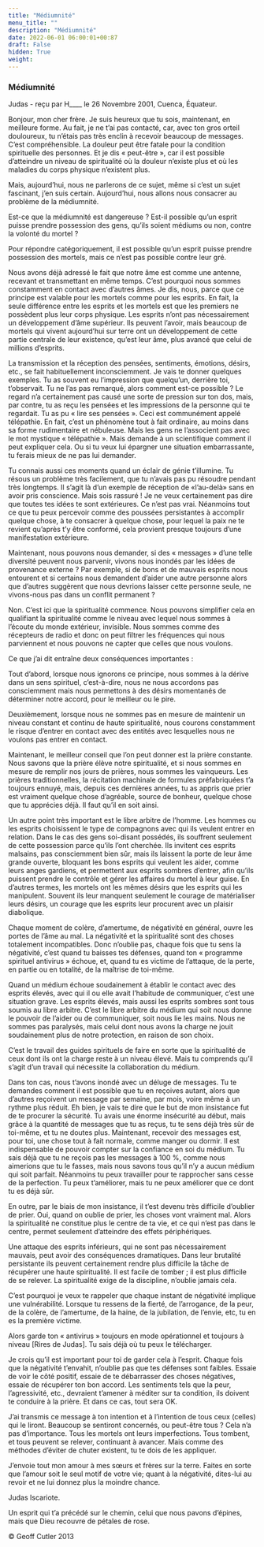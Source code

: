 ```yaml
---
title: "Médiumnité"
menu_title: ""
description: "Médiumnité"
date: 2022-06-01 06:00:01+00:87
draft: False
hidden: True
weight:
---
```

### Médiumnité

Judas - reçu par H____ le 26 Novembre 2001, Cuenca, Équateur.

Bonjour, mon cher frère. Je suis heureux que tu sois, maintenant, en meilleure forme. Au fait, je ne t’ai pas contacté, car, avec ton gros orteil douloureux, tu n’étais pas très enclin à  recevoir beaucoup de messages. C’est compréhensible. La douleur peut être fatale pour la condition spirituelle des personnes. Et je dis « peut-être », car il est possible d’atteindre un niveau de spiritualité où la douleur n’existe plus et où les maladies du corps physique n’existent plus.

Mais, aujourd’hui, nous ne parlerons de ce sujet, même si c’est un sujet fascinant, j’en suis certain. Aujourd’hui, nous allons nous consacrer au problème de la médiumnité.

Est-ce que la médiumnité est dangereuse ? Est-il possible qu’un esprit puisse prendre possession des gens, qu’ils soient médiums ou non, contre la volonté du mortel ?

Pour répondre catégoriquement, il est possible qu’un esprit puisse prendre possession des mortels, mais ce n’est pas possible contre leur gré.

Nous avons déjà adressé le fait que notre âme est comme une antenne, recevant et transmettant en même temps. C’est pourquoi nous sommes constamment en contact avec d’autres âmes. Je dis, nous, parce que ce principe est valable pour les mortels comme pour les esprits. En fait, la seule différence entre les esprits et les mortels est que les premiers ne possèdent plus leur corps physique. Les esprits n’ont pas nécessairement un développement d’âme supérieur. Ils peuvent l’avoir, mais beaucoup de mortels qui vivent aujourd’hui sur terre ont un développement de cette partie centrale de leur existence, qu’est leur âme,  plus avancé que celui de millions d’esprits.

La transmission et la réception des pensées, sentiments, émotions, désirs, etc., se fait habituellement inconsciemment. Je vais te donner quelques exemples. Tu as souvent eu l’impression que quelqu’un, derrière toi, t’observait. Tu ne l’as pas remarqué, alors comment est-ce possible ? Le regard n’a certainement pas causé une sorte de pression sur ton dos, mais, par contre, tu as reçu les pensées et les impressions de la personne qui te regardait. Tu as pu « lire ses pensées ». Ceci est communément appelé télépathie. En fait, c’est un phénomène tout à fait ordinaire, au moins dans sa forme rudimentaire et nébuleuse. Mais les gens ne l’associent pas avec le mot mystique « télépathie ». Mais demande à un scientifique comment il peut expliquer cela. Ou si tu veux lui épargner une situation embarrassante, tu ferais mieux de ne pas lui demander.

Tu connais aussi ces moments quand un éclair de génie t’illumine. Tu résous un problème très facilement, que tu n’avais pas pu résoudre pendant très longtemps. Il s’agit là d’un exemple de réception de «l’au-delà» sans en avoir pris conscience. Mais sois rassuré ! Je ne veux certainement pas dire que toutes tes idées te sont extérieures. Ce n’est pas vrai. Néanmoins tout ce que tu peux percevoir comme des poussées persistantes à accomplir quelque chose, à te consacrer à quelque chose, pour lequel la paix ne te revient qu’après t’y être conformé, cela provient  presque toujours d’une manifestation extérieure.

Maintenant, nous pouvons nous demander, si des « messages » d’une telle diversité peuvent nous parvenir, vivons nous inondés par les idées de provenance externe ? Par exemple, si de bons et de mauvais esprits nous entourent et si certains nous demandent d’aider une autre personne alors que d’autres suggèrent que nous devrions laisser cette personne seule, ne vivons-nous pas dans un conflit permanent ?

Non. C’est ici que la spiritualité commence. Nous pouvons simplifier cela en qualifiant la spiritualité comme le niveau  avec lequel nous sommes à l’écoute du monde extérieur, invisible. Nous sommes comme des récepteurs de radio et donc on peut filtrer les fréquences qui nous parviennent et nous pouvons ne capter que celles que nous voulons.

Ce que j’ai dit entraîne deux conséquences importantes :

Tout d’abord, lorsque nous ignorons ce principe, nous sommes à la dérive dans un sens spirituel, c’est-à-dire, nous ne nous accordons pas consciemment mais nous permettons à des désirs momentanés de déterminer notre accord, pour le meilleur ou le pire.

Deuxièmement, lorsque nous ne sommes pas en mesure de maintenir un niveau constant et continu de haute spiritualité, nous courons constamment le risque d’entrer en contact avec des  entités avec lesquelles nous ne voulons pas entrer en contact.

Maintenant, le meilleur conseil que l’on peut donner est la prière constante. Nous savons que la prière élève notre spiritualité, et si nous sommes en mesure de remplir nos jours de prières, nous sommes les vainqueurs. Les prières traditionnelles, la récitation machinale de formules préfabriquées t’a toujours ennuyé, mais, depuis ces dernières années, tu as appris que prier est vraiment quelque chose d’agréable, source de bonheur, quelque chose que tu apprécies déjà. Il faut qu’il en soit ainsi.

Un autre point très important est le libre arbitre de l’homme. Les hommes ou les esprits choisissent le type de compagnons avec qui ils veulent entrer en relation. Dans le cas des gens soi-disant possédés, ils souffrent  seulement de cette possession parce qu’ils l’ont cherchée. Ils invitent ces esprits malsains, pas consciemment bien sûr, mais ils laissent la porte de leur âme grande ouverte, bloquant les bons esprits qui veulent les aider, comme leurs anges gardiens, et permettent aux esprits sombres d’entrer, afin qu’ils puissent prendre le contrôle et gérer les affaires du mortel à leur guise. En d’autres termes, les mortels ont les mêmes désirs que les esprits qui les manipulent. Souvent ils leur manquent seulement le courage de matérialiser leurs désirs, un courage que les esprits leur procurent avec un plaisir diabolique.

Chaque moment de colère, d’amertume, de négativité en général, ouvre les portes de l’âme au mal. La négativité et la spiritualité sont des choses totalement incompatibles. Donc n’oublie pas, chaque fois que tu sens la négativité, c’est quand tu baisses tes défenses, quand ton « programme spirituel antivirus » échoue, et, quand tu es victime de l’attaque, de la perte, en partie ou en totalité, de la maîtrise de toi-même.

Quand un médium échoue soudainement à établir le contact avec des esprits élevés, avec qui il ou elle avait l’habitude de communiquer, c’est une situation grave. Les esprits élevés, mais aussi les esprits sombres sont tous soumis au libre arbitre. C’est le libre arbitre du médium qui soit nous donne le pouvoir de l’aider ou de communiquer, soit nous lie les mains. Nous ne sommes pas paralysés, mais celui dont nous avons la charge ne jouit soudainement plus de notre protection, en raison de son choix.

C’est le travail des guides spirituels de faire en sorte que la spiritualité de ceux dont ils ont la charge reste à un niveau élevé. Mais tu comprends qu’il s’agit d’un travail qui nécessite la collaboration du médium.

Dans ton cas, nous t’avons inondé avec un déluge de messages. Tu te demandes comment il est possible que tu en reçoives autant, alors que d’autres reçoivent un message par semaine, par mois, voire même à un rythme plus réduit. Eh bien, je vais te dire que le but de mon insistance fut de te procurer la sécurité. Tu avais une énorme insécurité au début, mais grâce à la quantité de messages que tu as reçus, tu te sens déjà très sûr de toi-même, et tu ne doutes plus. Maintenant, recevoir des messages est, pour toi, une chose  tout à fait normale, comme manger ou dormir. Il est indispensable de pouvoir compter sur la confiance en soi du médium. Tu sais déjà que tu ne reçois pas les messages à 100 %, comme nous aimerions que tu le fasses, mais nous savons tous qu’il n’y a aucun médium qui soit parfait. Néanmoins tu peux travailler pour te rapprocher sans cesse de la perfection. Tu peux t’améliorer, mais tu ne peux améliorer que ce dont tu es déjà sûr.

En outre, par le biais de mon insistance, il t’est devenu très difficile d’oublier de prier. Oui, quand on oublie de prier, les choses vont vraiment mal. Alors la spiritualité ne constitue plus le centre de ta vie, et ce qui n’est pas dans le centre, permet seulement d’atteindre des effets périphériques.

Une attaque des esprits inférieurs, qui ne sont pas nécessairement mauvais, peut avoir des conséquences dramatiques. Dans leur brutalité persistante ils peuvent certainement rendre plus difficile la tâche de récupérer une haute spiritualité. Il est facile de tomber ; il est plus difficile de se relever. La spiritualité exige de la discipline, n’oublie jamais cela.

C’est pourquoi je veux te rappeler que chaque instant de négativité implique une vulnérabilité. Lorsque tu ressens de la fierté, de l’arrogance, de la peur, de la colère, de l’amertume, de la haine, de la jubilation, de l’envie, etc, tu en es la première victime.

Alors garde ton « antivirus » toujours en mode opérationnel et toujours à niveau [Rires de Judas]. Tu sais déjà où tu peux le télécharger.

Je crois qu’il est important pour toi de garder cela à l’esprit. Chaque fois que la négativité t’envahit, n’oublie pas que tes défenses sont faibles. Essaie de voir le côté positif, essaie de te débarrasser des choses négatives, essaie de récupérer ton bon accord. Les sentiments tels que la peur, l’agressivité, etc., devraient t’amener à méditer sur ta condition, ils doivent te conduire à la prière. Et dans ce cas, tout sera OK.

J’ai transmis ce message à ton intention et à l’intention de tous ceux (celles) qui le liront. Beaucoup se sentiront concernés, ou peut-être tous ? Cela n’a pas d’importance. Tous les mortels ont leurs imperfections. Tous tombent, et tous peuvent se relever, continuant à avancer. Mais comme des méthodes d’éviter de chuter existent, tu te dois de les appliquer.

J’envoie tout mon amour à mes sœurs et frères sur la terre. Faites en sorte que l’amour soit le seul motif de votre vie; quant à la négativité, dites-lui au revoir et ne lui donnez plus la moindre chance.

Judas Iscariote.

Un esprit qui t’a précédé sur le chemin, celui que nous pavons d’épines, mais que Dieu recouvre de pétales de rose.

© Geoff Cutler 2013
